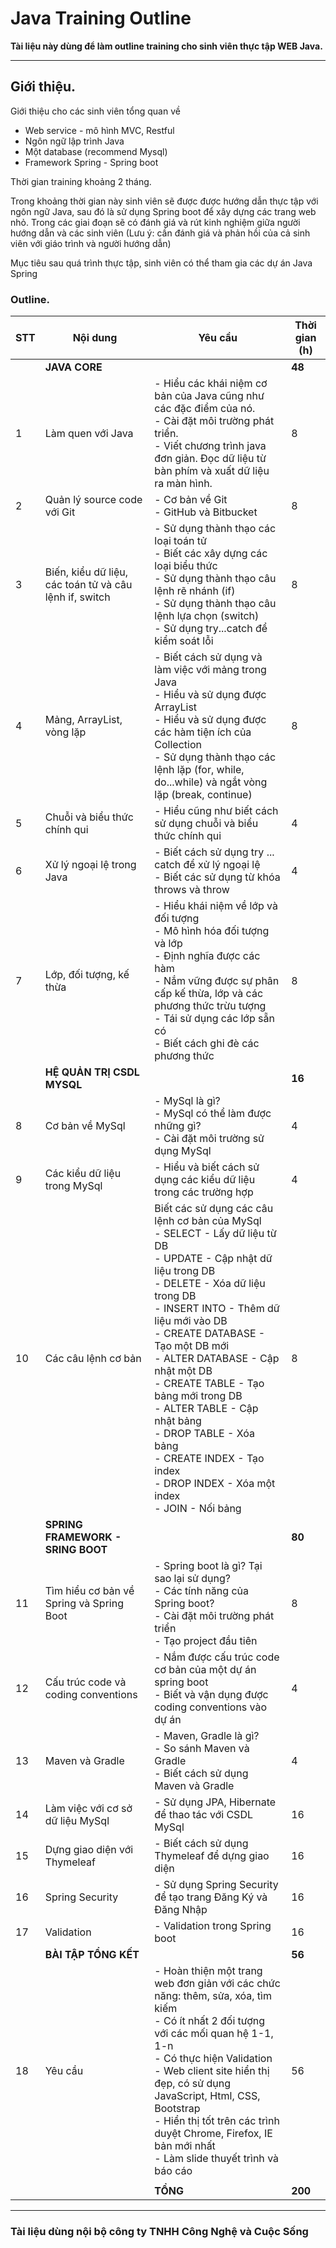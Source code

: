 # Java Training Outline 

__Tài liệu này dùng để làm outline training cho sinh viên thực tập WEB Java.__

----

## Giới thiệu.

Giới thiệu cho các sinh viên tổng quan về 

* Web service - mô hình MVC, Restful 
* Ngôn ngữ lập trình Java
* Một database (recommend Mysql) 
* Framework Spring - Spring boot

Thời gian training khoảng 2 tháng.

Trong khoảng thời gian này sinh viên sẽ được được hướng dẫn thực tập với ngôn ngữ Java, sau đó là sử dụng Spring boot để xây dựng các trang web nhỏ. Trong các giai đoạn sẽ có đánh giá và rút kinh nghiệm giữa người hướng dẫn và các sinh viên (Lưu ý: cần đánh giá và phản hồi của cả sinh viên với giáo trình và người hướng dẫn)

Mục tiêu sau quá trình thực tập, sinh viên có thể tham gia các dự án Java Spring

### Outline.
| STT  | Nội dung | Yêu cầu | Thời gian (h) |
| ------------- | ------------- | ------------- | ------------- |
|| **JAVA CORE** | | **48** |
| 1 | Làm quen với Java | - Hiểu các khái niệm cơ bản của Java cũng như các đặc điểm của nó.<br/> - Cài đặt môi trường phát triển.<br/> - Viết chương trình java đơn giản. Đọc dữ liệu từ bàn phím và xuất dữ liệu ra màn hình. | 8 |
| 2 | Quản lý source code với Git | - Cơ bản về Git <br/> - GitHub và Bitbucket | 8 | 
| 3 | Biến, kiểu dữ liệu, các toán tử và câu lệnh if, switch | - Sử dụng thành thạo các loại toán tử <br/> - Biết các xây dựng các loại biểu thức <br/> - Sử dụng thành thạo câu lệnh rẽ nhánh (if) <br/> - Sử dụng thành thạo câu lệnh lựa chọn (switch) <br/> - Sử dụng try...catch để kiểm soát lỗi | 8 |
| 4 | Mảng, ArrayList, vòng lặp | - Biết cách sử dụng và làm việc với mảng trong Java <br/> - Hiểu và sử dụng được ArrayList <br/> - Hiểu và sử dụng được các hàm tiện ích của Collection <br/> - Sử dụng thành thạo các lệnh lặp (for, while, do...while) và ngắt vòng lặp (break, continue) | 8 |
| 5 | Chuỗi và biểu thức chính qui | - Hiểu cũng như biết cách sử dụng chuỗi và biểu thức chính qui | 4 |
| 6 | Xử lý ngoại lệ trong Java | - Biết cách sử dụng try ... catch để xử lý ngoại lệ <br/> - Biết các sử dụng từ khóa throws và throw | 4 |
| 7 | Lớp, đối tượng, kế thừa | - Hiểu khái niệm về lớp và đối tượng <br/> - Mô hình hóa đối tượng và lớp <br/> - Định nghĩa được các hàm <br/> - Nắm vững được sự phân cấp kế thừa, lớp và các phương thức trừu tượng <br/> - Tái sử dụng các lớp sẵn có <br/> - Biết cách ghi đè các phương thức | 8 |
| | **HỆ QUẢN TRỊ CSDL MYSQL** | | **16** |
| 8 | Cơ bản về MySql | - MySql là gì? <br/> - MySql có thể làm được những gì? <br/> - Cài đặt môi trường sử dụng MySql | 4 |
| 9 | Các kiểu dữ liệu trong MySql | - Hiểu và biết cách sử dụng các kiểu dữ liệu trong các trường hợp | 4 |
| 10 | Các câu lệnh cơ bản | Biết các sử dụng các câu lệnh cơ bản của MySql  <br/> - SELECT - Lấy dữ liệu từ DB <br/> - UPDATE - Cập nhật dữ liệu trong DB <br/> - DELETE - Xóa dữ liệu trong DB <br/> - INSERT INTO - Thêm dữ liệu mới vào DB <br/> - CREATE DATABASE - Tạo một DB mới <br/> - ALTER DATABASE - Cập  nhật một DB <br/> - CREATE TABLE - Tạo bảng mới trong DB <br/> - ALTER TABLE - Cập nhật bảng <br/> - DROP TABLE - Xóa bảng <br/> - CREATE INDEX - Tạo index <br/> - DROP INDEX - Xóa một index <br/> - JOIN - Nối bảng | 8 |
| | **SPRING FRAMEWORK - SRING BOOT** | | **80** |
| 11 | Tìm hiểu cơ bản về Spring và Spring Boot | - Spring boot là gì? Tại sao lại sử dụng? <br/> - Các tính năng của Spring boot? <br/> - Cài đặt môi trường phát triển  <br/> - Tạo project đầu tiên | 8 |
| 12 | Cấu trúc code và coding conventions | - Nắm được cấu trúc code cơ bản của một dự án spring boot <br/> - Biết và vận dụng được coding conventions vào dự án | 4 |
| 13 | Maven và Gradle | - Maven, Gradle là gì? <br/> - So sánh Maven và Gradle <br/> - Biết cách sử dụng Maven và Gradle | 4 |
| 14 | Làm việc với cơ sở dữ liệu MySql | - Sử dụng JPA, Hibernate để thao tác với CSDL MySql | 16 |
| 15 | Dựng giao diện với Thymeleaf | - Biết cách sử dụng Thymeleaf để dựng giao diện | 16 |
| 16 | Spring Security | - Sử dụng Spring Security để tạo trang Đăng Ký và Đăng Nhập | 16 |
| 17 | Validation | - Validation trong Spring boot | 16 | 
| | **BÀI TẬP TỔNG KẾT** | | **56** |
| 18 | Yêu cầu | - Hoàn thiện một trang web đơn giản với các chức năng: thêm, sửa, xóa, tìm kiếm <br/> - Có ít nhất 2 đối tượng với các mối quan hệ 1-1, 1-n <br/> - Có thực hiện Validation <br/> - Web client site hiển thị đẹp, có sử dụng JavaScript, Html, CSS, Bootstrap <br/> - Hiển thị tốt trên các trình duyệt Chrome, Firefox, IE bản mới nhất <br/> - Làm slide thuyết trình và báo cáo | 56 |
| | | | |
| | | **TỔNG** | **200** |

----

### Tài liệu dùng nội bộ công ty TNHH Công Nghệ và Cuộc Sống
